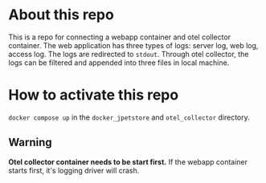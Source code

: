 # About this repo
This is a repo for connecting a webapp container and otel collector container.
The web application has three types of logs: server log, web log, access log.
The logs are redirected to `stdout`.
Through otel collector, the logs can be filtered and appended into three files in local machine.

# How to activate this repo
`docker compose up` in the `docker_jpetstore` and `otel_collector` directory. 
## Warning 
**Otel collector container needs to be start first.**
If the webapp container starts first, it's logging driver will crash.
